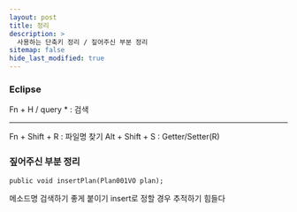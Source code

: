 ```yaml
---
layout: post
title: 정리
description: >
  사용하는 단축키 정리 / 짚어주신 부분 정리
sitemap: false
hide_last_modified: true
---
```


### Eclipse

Fn + H / query * : 검색<hr>
Fn + Shift + R : 파일명 찾기
Alt + Shift + S : Getter/Setter(R)

### 짚어주신 부분 정리

``public void insertPlan(Plan001VO plan);``

메소드명 검색하기 좋게 붙이기
insert로 정할 경우 추적하기 힘들다